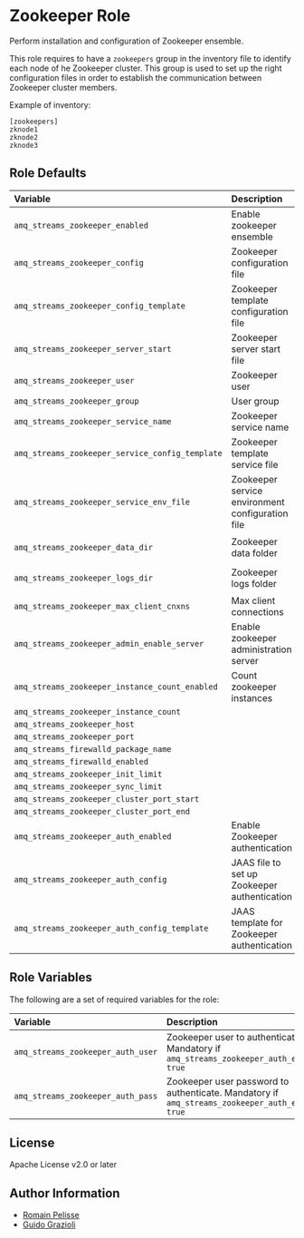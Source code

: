 # Zookeeper Role

Perform installation and configuration of Zookeeper ensemble.

This role requires to have a `zookeepers` group in the inventory file to identify
each node of he Zookeeper cluster. This group is used to set up the right
configuration files in order to establish the communication between Zookeeper cluster members.

Example of inventory:

```text
[zookeepers]
zknode1
zknode2
zknode3
```

## Role Defaults

| Variable | Description | Default |
|:---------|:------------|:--------|
|`amq_streams_zookeeper_enabled` | Enable zookeeper ensemble | `true` |
|`amq_streams_zookeeper_config` | Zookeeper configuration file | `/etc/amq_streams_zookeeper.properties` |
|`amq_streams_zookeeper_config_template` | Zookeeper template configuration file | `templates/zookeeper.properties.j2` |
|`amq_streams_zookeeper_server_start` | Zookeeper server start file | `{{ amq_streams_common_home }}/bin/zookeeper-server-start.sh` |
|`amq_streams_zookeeper_user` | Zookeeper user | `amq_streams_zookeeper` |
|`amq_streams_zookeeper_group` | User group | `amq_streams` |
|`amq_streams_zookeeper_service_name` | Zookeeper service name | `amq_streams_zookeeper` |
|`amq_streams_zookeeper_service_config_template` | Zookeeper template service file | `templates/service.conf.j2` |
|`amq_streams_zookeeper_service_env_file` | Zookeeper service environment configuration file | `/etc/zookeeper.conf` |
|`amq_streams_zookeeper_data_dir` | Zookeeper data folder | `/var/lib/{{ amq_streams_zookeeper_service_name }}/` |
|`amq_streams_zookeeper_logs_dir` | Zookeeper logs folder | `/var/log/{{ amq_streams_zookeeper_service_name }}/` |
|`amq_streams_zookeeper_max_client_cnxns` | Max client connections | `0` |
|`amq_streams_zookeeper_admin_enable_server` | Enable zookeeper administration server | `false` |
|`amq_streams_zookeeper_instance_count_enabled` | Count zookeeper instances | `true` |
|`amq_streams_zookeeper_instance_count` |  | `0` |
|`amq_streams_zookeeper_host` |  | `localhost` |
|`amq_streams_zookeeper_port` |  | `2181` |
|`amq_streams_firewalld_package_name` |  | `- firewalld` |
|`amq_streams_firewalld_enabled` |  | `false` |
|`amq_streams_zookeeper_init_limit` |  | `5` |
|`amq_streams_zookeeper_sync_limit` |  | `2` |
|`amq_streams_zookeeper_cluster_port_start` |  | `2888` |
|`amq_streams_zookeeper_cluster_port_end` |  | `3888` |
|`amq_streams_zookeeper_auth_enabled` | Enable Zookeeper authentication | `false` |
|`amq_streams_zookeeper_auth_config` | JAAS file to set up Zookeeper authentication | `/etc/zookeeper-jaas.conf` |
|`amq_streams_zookeeper_auth_config_template` | JAAS template for Zookeeper authentication | `templates/zookeeper-jaas.conf.j2` |

## Role Variables

The following are a set of required variables for the role:

| Variable | Description | Required |
|:---------|:------------|:---------|
|`amq_streams_zookeeper_auth_user` | Zookeeper user to authenticate. Mandatory if `amq_streams_zookeeper_auth_enabled: true` | '' |
|`amq_streams_zookeeper_auth_pass` | Zookeeper user password to authenticate. Mandatory if `amq_streams_zookeeper_auth_enabled: true`| '' |

## License

Apache License v2.0 or later

## Author Information

* [Romain Pelisse](https://github.com/rpelisse)
* [Guido Grazioli](https://github.com/guidograzioli)
